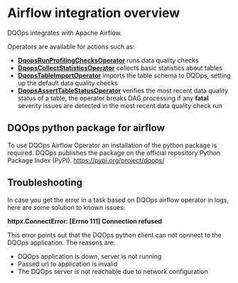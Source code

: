 # Airflow integration overview 

DQOps integrates with Apache Airflow. 

Operators are available for actions such as:

- **[DqopsRunProfilingChecksOperator](./run-checks-operator.md)** runs data quality checks
- **[DqopsCollectStatisticsOperator](./collect-statistics-operator.md)** collects basic statistics about tables
- **[DqopsTableImportOperator](./table-import-operator.md)** imports the table schema to DQOps, 
  setting up the default data quality checks
- **[DqopsAssertTableStatusOperator](./table-status-operator.md)** verifies the most recent data quality status of a table,
  the operator breaks DAG processing if any **fatal** severity issues are detected in the most recent data quality check run 


## DQOps python package for airflow

To use DQOps Airflow Operator an installation of the python package is required.
DQOps publishes the package on the official repository Python Package Index (PyPI). https://pypi.org/project/dqops/


## Troubleshooting 

In case you get the error in a task based on DQOps airflow operator in logs, here are some solution to known issues: 

**httpx.ConnectError: [Errno 111] Connection refused**

This error points out that the DQOps python client can not connect to the DQOps application. The reasons are:

- DQOps application is down, server is not running
- Passed url to application is invalid 
- The DQOps server is not reachable due to network configuration 
